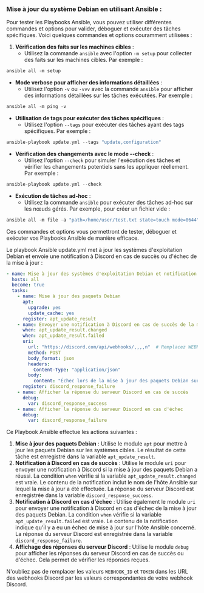 ### Mise à jour du système Debian en utilisant Ansible :

Pour tester les Playbooks Ansible, vous pouvez utiliser différentes commandes et options pour valider, déboguer et exécuter des tâches spécifiques. Voici quelques commandes et options couramment utilisées :

1.  **Vérification des faits sur les machines cibles** :
    -   Utilisez la commande `ansible` avec l'option `-m setup` pour collecter des faits sur les machines cibles. Par exemple :
        
 
        

```cpp
ansible all -m setup

```

-   **Mode verbose pour afficher des informations détaillées** :
    -   Utilisez l'option `-v` ou `-vvv` avec la commande `ansible` pour afficher des informations détaillées sur les tâches exécutées. Par exemple :
        
       
        

```cpp
ansible all -m ping -v

```

-   **Utilisation de tags pour exécuter des tâches spécifiques** :
    -   Utilisez l'option `--tags` pour exécuter des tâches ayant des tags spécifiques. Par exemple :
        
       
        

```cpp
ansible-playbook update.yml --tags "update,configuration"

```



-   **Vérification des changements avec le mode --check** :
    -   Utilisez l'option `--check` pour simuler l'exécution des tâches et vérifier les changements potentiels sans les appliquer réellement. Par exemple :
        
        
        

```cpp
ansible-playbook update.yml --check

```

-   **Exécution de tâches ad-hoc** :
    -   Utilisez la commande `ansible` pour exécuter des tâches ad-hoc sur les nœuds gérés. Par exemple, pour créer un fichier vide :
        
       
        

```cpp
ansible all -m file -a "path=/home/user/test.txt state=touch mode=0644"

```

Ces commandes et options vous permettront de tester, déboguer et exécuter vos Playbooks Ansible de manière efficace.

Le playbook Ansible update.yml met à jour les systèmes d'exploitation Debian et envoie une notification à Discord en cas de succès ou d'échec de la mise à jour :

```yaml
- name: Mise à jour des systèmes d'exploitation Debian et notification à Discord
  hosts: all
  become: true
  tasks:
    - name: Mise à jour des paquets Debian
      apt:
        upgrade: yes
        update_cache: yes
      register: apt_update_result
    - name: Envoyer une notification à Discord en cas de succès de la mise à jour
      when: apt_update_result.changed
      when: apt_update_result.failed
      uri:
        url: "https://discord.com/api/webhooks/,,,,n"  # Remplacez WEBHOOK_ID et TOKEN par les valeurs de votre webhook Discord
        method: POST
        body_format: json
        headers:
          Content-Type: "application/json"
        body:
          content: "Échec lors de la mise à jour des paquets Debian sur {{ ansible_hostname }}"
      register: discord_response_failure
    - name: Afficher la réponse du serveur Discord en cas de succès
      debug:
        var: discord_response_success
    - name: Afficher la réponse du serveur Discord en cas d'échec
      debug:
        var: discord_response_failure

```



Ce Playbook Ansible effectue les actions suivantes :

1.  **Mise à jour des paquets Debian** : Utilise le module `apt` pour mettre à jour les paquets Debian sur les systèmes cibles. Le résultat de cette tâche est enregistré dans la variable `apt_update_result`.
2.  **Notification à Discord en cas de succès** : Utilise le module `uri` pour envoyer une notification à Discord si la mise à jour des paquets Debian a réussi. La condition `when` vérifie si la variable `apt_update_result.changed` est vraie. Le contenu de la notification inclut le nom de l'hôte Ansible sur lequel la mise à jour a été effectuée. La réponse du serveur Discord est enregistrée dans la variable `discord_response_success`.
3.  **Notification à Discord en cas d'échec** : Utilise également le module `uri` pour envoyer une notification à Discord en cas d'échec de la mise à jour des paquets Debian. La condition `when` vérifie si la variable `apt_update_result.failed` est vraie. Le contenu de la notification indique qu'il y a eu un échec de mise à jour sur l'hôte Ansible concerné. La réponse du serveur Discord est enregistrée dans la variable `discord_response_failure`.
4.  **Affichage des réponses du serveur Discord** : Utilise le module `debug` pour afficher les réponses du serveur Discord en cas de succès ou d'échec. Cela permet de vérifier les réponses reçues.

N'oubliez pas de remplacer les valeurs `WEBHOOK_ID` et `TOKEN` dans les URL des webhooks Discord par les valeurs correspondantes de votre webhook Discord.
